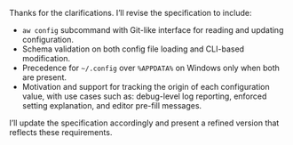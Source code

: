 
Thanks for the clarifications. I’ll revise the specification to include:

* `aw config` subcommand with Git-like interface for reading and updating configuration.
* Schema validation on both config file loading and CLI-based modification.
* Precedence for `~/.config` over `%APPDATA%` on Windows only when both are present.
* Motivation and support for tracking the origin of each configuration value, with use cases such as: debug-level log reporting, enforced setting explanation, and editor pre-fill messages.

I’ll update the specification accordingly and present a refined version that reflects these requirements.
